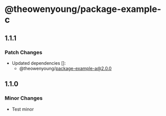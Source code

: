 # @theowenyoung/package-example-c

## 1.1.1

### Patch Changes

- Updated dependencies []:
  - @theowenyoung/package-example-a@2.0.0

## 1.1.0

### Minor Changes

- Test minor
